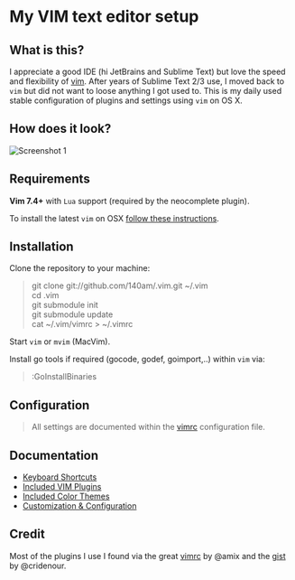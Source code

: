 # My VIM text editor setup

## What is this?

I appreciate a good IDE (hi JetBrains and Sublime Text) but love the speed and flexibility of [vim](http://www.vim.org/). After years of Sublime Text 2/3 use, I moved back to `vim` but did not want to loose anything I got used to. This is my daily used stable configuration of plugins and settings using `vim` on OS X.


## How does it look?

![Screenshot 1](http://get.140.am/i/iIaAUTiMJM_TxcFqKf-lQWS56rtgGI0qxkgE6IVpEDk.png)

## Requirements

**Vim 7.4+** with `Lua` support (required by the neocomplete plugin).

To install the latest `vim` on OSX [follow these instructions](https://github.com/140am/.vim/wiki/Installing-VIM).

## Installation

Clone the repository to your machine:

> git clone git://github.com/140am/.vim.git ~/.vim  
> cd .vim  
> git submodule init  
> git submodule update  
> cat ~/.vim/vimrc > ~/.vimrc

Start `vim` or `mvim` (MacVim).

Install go tools if required (gocode, godef, goimport,..) within `vim` via:

> :GoInstallBinaries

## Configuration

> All settings are documented within the [vimrc](vimrc) configuration file.

## Documentation
- [Keyboard Shortcuts](https://github.com/140am/.vim/wiki/Keyboard-Shortcuts)
- [Included VIM Plugins](https://github.com/140am/.vim/wiki/Plugins)
- [Included Color Themes](https://github.com/140am/.vim/wiki/Color-Themes)
- [Customization & Configuration](https://github.com/140am/.vim/wiki/Customization)

## Credit

Most of the plugins I use I found via the great [vimrc](https://github.com/amix/vimrc) by @amix and the [gist](https://gist.github.com/cridenour/74e7635275331d5afa6b) by @cridenour.
